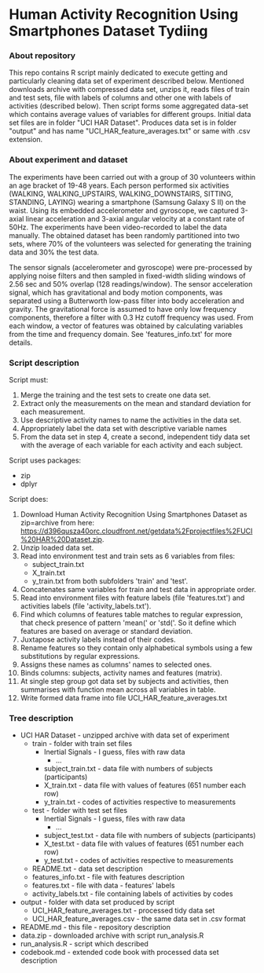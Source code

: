 # Human Activity Recognition Using Smartphones Dataset Tydiing

### About repository

This repo contains R script mainly dedicated to execute getting and particularly
cleaning data set of experiment described below. Mentioned downloads archive
with compressed data set, unzips it, reads files of train and test sets,
file with labels of columns and other one with labels of activities (described
below). Then script forms some aggregated data-set which contains average values
of variables for different groups. Initial data set files are in folder
"UCI HAR Dataset". Produces data set is in folder "output" and has name
"UCI_HAR_feature_averages.txt" or same with .csv extension.

### About experiment and dataset

The experiments have been carried out with a group of 30 volunteers within an
age bracket of 19-48 years. Each person performed six activities (WALKING,
WALKING_UPSTAIRS, WALKING_DOWNSTAIRS, SITTING, STANDING, LAYING) wearing a
smartphone (Samsung Galaxy S II) on the waist. Using its embedded accelerometer
and gyroscope, we captured 3-axial linear acceleration and 3-axial angular
velocity at a constant rate of 50Hz. The experiments have been video-recorded to
label the data manually. The obtained dataset has been randomly partitioned into
two sets, where 70% of the volunteers was selected for generating the training
data and 30% the test data. 

The sensor signals (accelerometer and gyroscope) were pre-processed by applying
noise filters and then sampled in fixed-width sliding windows of 2.56 sec and
50% overlap (128 readings/window). The sensor acceleration signal, which has
gravitational and body motion components, was separated using a Butterworth
low-pass filter into body acceleration and gravity. The gravitational force is
assumed to have only low frequency components, therefore a filter with 0.3 Hz
cutoff frequency was used. From each window, a vector of features was obtained
by calculating variables from the time and frequency domain.
See 'features_info.txt' for more details.

### Script description

Script must:

1. Merge the training and the test sets to create one data set.
2. Extract only the measurements on the mean and standard deviation for
    each measurement.
3. Use descriptive activity names to name the activities in the data set.
4. Appropriately label the data set with descriptive variable names
5. From the data set in step 4, create a second, independent tidy data set with
    the average of each variable for each activity and each subject.

Script uses packages:

* zip
* dplyr

Script does:

1) Download Human Activity Recognition Using Smartphones Dataset as zip=archive
    from here: 
    <https://d396qusza40orc.cloudfront.net/getdata%2Fprojectfiles%2FUCI%20HAR%20Dataset.zip>.
2) Unzip loaded data set.
3) Read into environment test and train sets as 6 variables from files:
    * subject_train.txt
    * X_train.txt
    * y_train.txt
    from both subfolders 'train' and 'test'.
4) Concatenates same variables for train and test data in appropriate order.
5) Read into environment files with feature labels (file 'features.txt') and
    activities labels (file 'activity_labels.txt').
6) Find which columns of features table matches to regular expression, that
    check presence of pattern 'mean(' or 'std('. So it define which features
    are based on average or standard deviation.
7) Juxtapose activity labels instead of their codes.
8) Rename features so they contain only alphabetical symbols using a few
    substitutions by regular expressions.
9) Assigns these names as columns' names to selected ones.
10) Binds columns: subjects, activity names and features (matrix).
11) At single step group got data set by subjects and activities, then
    summarises with function mean across all variables in table.
12) Write formed data frame into file UCI_HAR_feature_averages.txt

### Tree description

* UCI HAR Dataset - unzipped archive with data set of experiment
    + train - folder with train set files
        - Inertial Signals - I guess, files with raw data
            - ...
        - subject_train.txt - data file with numbers of subjects (participants)
        - X_train.txt - data file with values of features (651 number each row)
        - y_train.txt - codes of activities respective to measurements
    + test - folder with test set files
        - Inertial Signals - I guess, files with raw data
            - ...
        - subject_test.txt - data file with numbers of subjects (participants)
        - X_test.txt - data file with values of features (651 number each row)
        - y_test.txt - codes of activities respective to measurements
    + README.txt - data set description
    + features_info.txt - file with features description
    + features.txt - file with data - features' labels
    + activity_labels.txt - file containing labels of activities by codes
* output - folder with data set produced by script
    + UCI_HAR_feature_averages.txt - processed tidy data set
    + UCI_HAR_feature_averages.csv - the same data set in .csv format
* README.md - this file - repository description
* data.zip - downloaded archive with  script run_analysis.R
* run_analysis.R - script which described
* codebook.md - extended code book with processed data set description